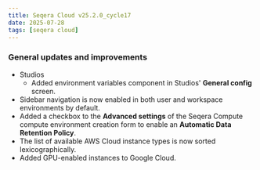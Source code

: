 ```yaml
---
title: Seqera Cloud v25.2.0_cycle17
date: 2025-07-28
tags: [seqera cloud]
---
```


### General updates and improvements

- Studios
    - Added environment variables component in Studios' **General config** screen.
- Sidebar navigation is now enabled in both user and workspace environments by default.
- Added a checkbox to the **Advanced settings** of the Seqera Compute compute environment creation form to enable an **Automatic Data Retention Policy**.
- The list of available AWS Cloud instance types is now sorted lexicographically.
- Added GPU-enabled instances to Google Cloud.

